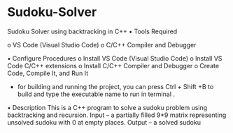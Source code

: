 # Sudoku-Solver
Sudoku Solver using backtracking in C++
•	Tools Required

o	VS Code (Visual Studio Code)
o	C/C++ Compiler and Debugger



•	Configure Procedures
o	Install VS Code (Visual Studio Code)
o	Install VS Code C/C++ extensions
o	Install C/C++ Compiler and Debugger 
o	Create Code, Compile It, and Run It
-	for building and running the project, you can press Ctrl + Shift +B  to build and type the executable name to run in terminal .

•	Description
This is a C++ program to solve a sudoku problem using backtracking and recursion.
Input – a partially filled 9*9 matrix representing unsolved sudoku with 0 at empty places.
Output – a solved sudoku

